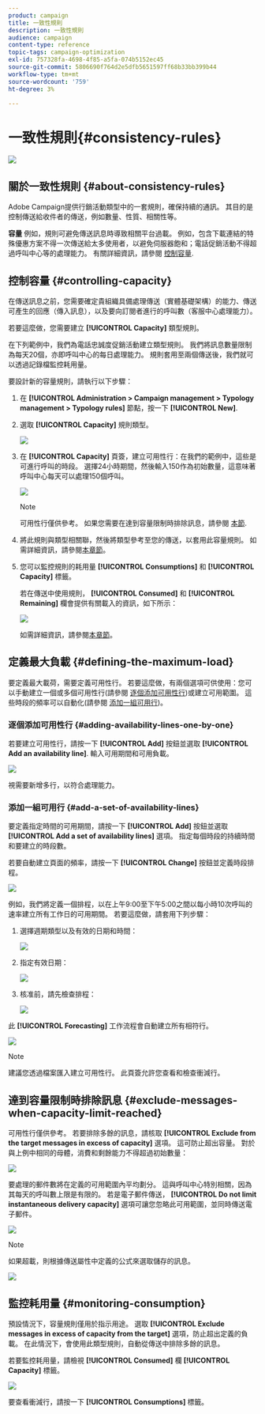 ```yaml
---
product: campaign
title: 一致性規則
description: 一致性規則
audience: campaign
content-type: reference
topic-tags: campaign-optimization
exl-id: 757328fa-4698-4f85-a5fa-074b5152ec45
source-git-commit: 5806690f764d2e5dfb5651597ff68b33bb399b44
workflow-type: tm+mt
source-wordcount: '759'
ht-degree: 3%

---
```


# 一致性規則{#consistency-rules}

![](../../assets/common.svg)

## 關於一致性規則 {#about-consistency-rules}

Adobe Campaign提供行銷活動類型中的一套規則，確保持續的通訊。 其目的是控制傳送給收件者的傳送，例如數量、性質、相關性等。

**容量** 例如，規則可避免傳送訊息時導致相關平台過載。 例如，包含下載連結的特殊優惠方案不得一次傳送給太多使用者，以避免伺服器飽和；電話促銷活動不得超過呼叫中心等的處理能力。 有關詳細資訊，請參閱 [控制容量](#controlling-capacity).

## 控制容量 {#controlling-capacity}

在傳送訊息之前，您需要確定貴組織具備處理傳送（實體基礎架構）的能力、傳送可產生的回應（傳入訊息），以及要向訂閱者進行的呼叫數（客服中心處理能力）。

若要這麼做，您需要建立 **[!UICONTROL Capacity]** 類型規則。

在下列範例中，我們為電話忠誠度促銷活動建立類型規則。 我們將訊息數量限制為每天20個，亦即呼叫中心的每日處理能力。 規則套用至兩個傳送後，我們就可以透過記錄檔監控耗用量。

要設計新的容量規則，請執行以下步驟：

1. 在 **[!UICONTROL Administration > Campaign management > Typology management > Typology rules]** 節點，按一下 **[!UICONTROL New]**.
1. 選取 **[!UICONTROL Capacity]** 規則類型。

   ![](assets/campaign_opt_create_capacity_01.png)

1. 在 **[!UICONTROL Capacity]** 頁簽，建立可用性行：在我們的範例中，這些是可進行呼叫的時段。 選擇24小時期間，然後輸入150作為初始數量，這意味著呼叫中心每天可以處理150個呼叫。

   ![](assets/campaign_opt_create_capacity_02.png)

   >[!NOTE]
   >
   >可用性行僅供參考。 如果您需要在達到容量限制時排除訊息，請參閱 [本節](#exclude-messages-when-capacity-limit-reached).

1. 將此規則與類型相關聯，然後將類型參考至您的傳送，以套用此容量規則。 如需詳細資訊，請參閱[本章節](applying-rules.md#applying-a-typology-to-a-delivery)。
1. 您可以監控規則的耗用量 **[!UICONTROL Consumptions]** 和 **[!UICONTROL Capacity]** 標籤。

   若在傳送中使用規則， **[!UICONTROL Consumed]** 和 **[!UICONTROL Remaining]** 欄會提供有關載入的資訊，如下所示：

   ![](assets/campaign_opt_create_capacity_03.png)

   如需詳細資訊，請參閱[本章節](#monitoring-consumption)。

## 定義最大負載 {#defining-the-maximum-load}

要定義最大載荷，需要定義可用性行。 若要這麼做，有兩個選項可供使用：您可以手動建立一個或多個可用性行(請參閱 [逐個添加可用性行](#adding-availability-lines-one-by-one))或建立可用範圍。 這些時段的頻率可以自動化(請參閱 [添加一組可用行](#add-a-set-of-availability-lines))。

### 逐個添加可用性行 {#adding-availability-lines-one-by-one}

若要建立可用性行，請按一下 **[!UICONTROL Add]** 按鈕並選取 **[!UICONTROL Add an availability line]**. 輸入可用期間和可用負載。

![](assets/campaign_opt_create_capacity_02.png)

視需要新增多行，以符合處理能力。

### 添加一組可用行 {#add-a-set-of-availability-lines}

要定義指定時間的可用期間，請按一下 **[!UICONTROL Add]** 按鈕並選取 **[!UICONTROL Add a set of availability lines]** 選項。 指定每個時段的持續時間和要建立的時段數。

若要自動建立頁面的頻率，請按一下 **[!UICONTROL Change]** 按鈕並定義時段排程。

![](assets/campaign_opt_create_capacity_07.png)

例如，我們將定義一個排程，以在上午9:00至下午5:00之間以每小時10次呼叫的速率建立所有工作日的可用期間。 若要這麼做，請套用下列步驟：

1. 選擇週期類型以及有效的日期和時間：

   ![](assets/campaign_opt_create_capacity_08.png)

1. 指定有效日期：

   ![](assets/campaign_opt_create_capacity_09.png)

1. 核准前，請先檢查排程：

   ![](assets/campaign_opt_create_capacity_10.png)

此 **[!UICONTROL Forecasting]** 工作流程會自動建立所有相符行。

![](assets/campaign_opt_create_capacity_12.png)

>[!NOTE]
>
>建議您透過檔案匯入建立可用性行。 此頁簽允許您查看和檢查衝減行。

## 達到容量限制時排除訊息 {#exclude-messages-when-capacity-limit-reached}

可用性行僅供參考。 若要排除多餘的訊息，請核取 **[!UICONTROL Exclude from the target messages in excess of capacity]** 選項。 這可防止超出容量。 對於與上例中相同的母體，消費和剩餘能力不得超過初始數量：

![](assets/campaign_opt_create_capacity_04.png)

要處理的郵件數將在定義的可用範圍內平均劃分。 這與呼叫中心特別相關，因為其每天的呼叫數上限是有限的。 若是電子郵件傳送， **[!UICONTROL Do not limit instantaneous delivery capacity]** 選項可讓您忽略此可用範圍，並同時傳送電子郵件。

![](assets/campaign_opt_create_capacity_05.png)

>[!NOTE]
>
>如果超載，則根據傳送屬性中定義的公式來選取儲存的訊息。

![](assets/campaign_opt_create_capacity_06.png)

## 監控耗用量 {#monitoring-consumption}

預設情況下，容量規則僅用於指示用途。 選取 **[!UICONTROL Exclude messages in excess of capacity from the target]** 選項，防止超出定義的負載。 在此情況下，會使用此類型規則，自動從傳送中排除多餘的訊息。

若要監控耗用量，請檢視 **[!UICONTROL Consumed]** 欄 **[!UICONTROL Capacity]** 標籤。

![](assets/campaign_opt_create_capacity_04.png)

要查看衝減行，請按一下 **[!UICONTROL Consumptions]** 標籤。
